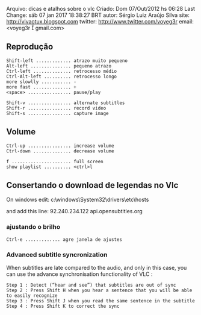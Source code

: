 Arquivo: dicas e atalhos sobre o vlc
Criado: Dom 07/Out/2012 hs 06:28
Last Change: sáb 07 jan 2017 18:38:27 BRT
autor: Sérgio Luiz Araújo Silva
site: http://vivaotux.blogspot.com
twitter: http://www.twitter.com/voyeg3r
email: <voyeg3r  gmail.com>

## Reprodução

    Shift-left ............. atrazo muito pequeno
    Alt-left ............... pequeno atrazo
    Ctrl-left .............. retrocesso médio
    Ctrl-Alt-left .......... retrocesso longo
    more slowlly ........... -
    more fast .............. +
    <space> ................ pause/play

    Shift-v ................ alternate subtitles
    Shift-r ................ record video
    Shift-s ................ capture image

## Volume

    Ctrl-up ................ increase volume
    Ctrl-down .............. decrease volume

    f ...................... full screen
    show playlist .......... <ctrl>l

## Consertando o download de legendas no Vlc

On windows edit: c:\windows\System32\drivers\etc\hosts

and add this line:
92.240.234.122 api.opensubtitles.org

### ajustando o brilho

    Ctrl-e ............. agre janela de ajustes

### Advanced subtitle syncronization

When subtitles are late compared to the audio, and only in this case, you can use the advance synchronisation functionality of VLC :

    Step 1 : Detect (“hear and see”) that subtitles are out of sync
    Step 2 : Press Shift H when you hear a sentence that you will be able to easily recognize
    Step 3 : Press Shift J when you read the same sentence in the subtitle
    Step 4 : Press Shift K to correct the sync
